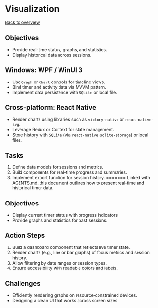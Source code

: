 # Visualization

[Back to overview](../AGENTS.md)

## Objectives
- Provide real-time status, graphs, and statistics.
- Display historical data across sessions.

## Windows: WPF / WinUI 3
- Use `Graph` or `Chart` controls for timeline views.
- Bind timer and activity data via MVVM pattern.
- Implement data persistence with `SQLite` or local file.

## Cross-platform: React Native
- Render charts using libraries such as `victory-native` or `react-native-svg`.
- Leverage Redux or Context for state management.
- Store history with `SQLite` (via `react-native-sqlite-storage`) or local files.

## Tasks
1. Define data models for sessions and metrics.
2. Build components for real-time progress and summaries.
3. Implement export function for session history.
=======
Linked with [AGENTS.md](../AGENTS.md), this document outlines how to present real‑time and historical timer data.

## Objectives
- Display current timer status with progress indicators.
- Provide graphs and statistics for past sessions.

## Action Steps
1. Build a dashboard component that reflects live timer state.
2. Render charts (e.g., line or bar graphs) of focus metrics and session history.
3. Allow filtering by date ranges or session types.
4. Ensure accessibility with readable colors and labels.

## Challenges
- Efficiently rendering graphs on resource‑constrained devices.
- Designing a clean UI that works across screen sizes.